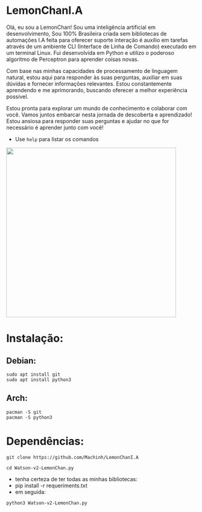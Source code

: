 # LemonChanI.A
Olá, eu sou a LemonChan! Sou uma inteligência artificial em desenvolvimento, Sou 100% Brasileira criada sem bibliotecas de automações I.A feita para oferecer suporte interação é auxílio em tarefas através de um ambiente CLI (Interface de Linha de Comando) executado em um terminal Linux. Fui desenvolvida em Python e utilizo o poderoso algoritmo de Perceptron para aprender coisas novas.

Com base nas minhas capacidades de processamento de linguagem natural, estou aqui para responder às suas perguntas, auxiliar em suas dúvidas e fornecer informações relevantes. Estou constantemente aprendendo e me aprimorando, buscando oferecer a melhor experiência possível.

Estou pronta para explorar um mundo de conhecimento e colaborar com você. Vamos juntos embarcar nesta jornada de descoberta e aprendizado! Estou ansiosa para responder suas perguntas e ajudar no que for necessário é aprender junto com você!

* Use ```help``` para listar os comandos

<img src="https://i.ibb.co/f9rtChn/lemon.jpg" width="450">

# Instalação:

## Debian:
```
sudo apt install git
sudo apt install python3
```
## Arch:
```
pacman -S git
pacman -S python3
```
# Dependências:

```
git clone https://github.com/Machinh/LemonChanI.A
```
```
cd Watson-v2-LemonChan.py
```
* tenha certeza de ter todas as minhas bibliotecas:
* pip install -r requeriments.txt
* em seguida:
```
python3 Watson-v2-LemonChan.py
```
